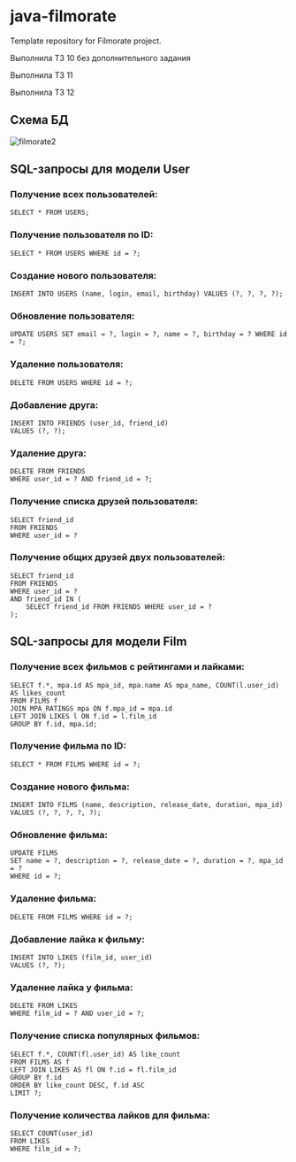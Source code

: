 # java-filmorate
Template repository for Filmorate project.

Выполнила ТЗ 10 без дополнительного задания
 
Выполнила ТЗ 11

Выполнила ТЗ 12

## Схема БД

![filmorate2](https://github.com/vl4ks/java-filmorate/commit/7a9ad9db6316f0113b66eca4e1789d5f380b0b5a)

## SQL-запросы для модели **User**

### Получение всех пользователей:

`SELECT * FROM USERS;`

### Получение пользователя по ID:

```
SELECT * FROM USERS WHERE id = ?;
```

### Создание нового пользователя:

```
INSERT INTO USERS (name, login, email, birthday) VALUES (?, ?, ?, ?);
```
### Обновление пользователя:

```
UPDATE USERS SET email = ?, login = ?, name = ?, birthday = ? WHERE id = ?;
```


### Удаление пользователя:

```
DELETE FROM USERS WHERE id = ?;
```

### Добавление друга:

```
INSERT INTO FRIENDS (user_id, friend_id) 
VALUES (?, ?);
```

### Удаление друга:

```
DELETE FROM FRIENDS 
WHERE user_id = ? AND friend_id = ?;
```

### Получение списка друзей пользователя:

```
SELECT friend_id 
FROM FRIENDS 
WHERE user_id = ?
```


### Получение общих друзей двух пользователей:

```
SELECT friend_id 
FROM FRIENDS 
WHERE user_id = ? 
AND friend_id IN (
    SELECT friend_id FROM FRIENDS WHERE user_id = ?
);
```

## SQL-запросы для модели **Film**

### Получение всех фильмов с рейтингами и лайками:

```
SELECT f.*, mpa.id AS mpa_id, mpa.name AS mpa_name, COUNT(l.user_id) AS likes_count
FROM FILMS f
JOIN MPA_RATINGS mpa ON f.mpa_id = mpa.id
LEFT JOIN LIKES l ON f.id = l.film_id
GROUP BY f.id, mpa.id;
```

### Получение фильма по ID:

`SELECT * FROM FILMS WHERE id = ?;`

### Создание нового фильма:

```
INSERT INTO FILMS (name, description, release_date, duration, mpa_id) 
VALUES (?, ?, ?, ?, ?);
```

### Обновление фильма:

```
UPDATE FILMS 
SET name = ?, description = ?, release_date = ?, duration = ?, mpa_id = ? 
WHERE id = ?;
```

### Удаление фильма:

`DELETE FROM FILMS WHERE id = ?;`

### Добавление лайка к фильму:

```
INSERT INTO LIKES (film_id, user_id) 
VALUES (?, ?);
```

### Удаление лайка у фильма:

```
DELETE FROM LIKES 
WHERE film_id = ? AND user_id = ?;
```

### Получение списка популярных фильмов:

```
SELECT f.*, COUNT(fl.user_id) AS like_count
FROM FILMS AS f
LEFT JOIN LIKES AS fl ON f.id = fl.film_id
GROUP BY f.id
ORDER BY like_count DESC, f.id ASC
LIMIT ?;
```

### Получение количества лайков для фильма:

```
SELECT COUNT(user_id) 
FROM LIKES 
WHERE film_id = ?;
```
